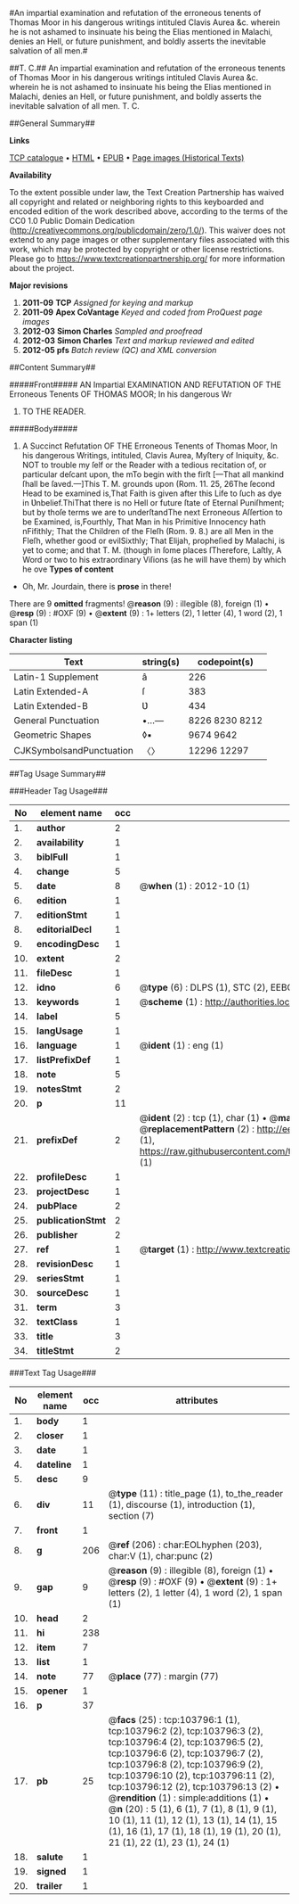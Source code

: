 #An impartial examination and refutation of the erroneous tenents of Thomas Moor in his dangerous writings intituled Clavis Aurea &c. wherein he is not ashamed to insinuate his being the Elias mentioned in Malachi, denies an Hell, or future punishment, and boldly asserts the inevitable salvation of all men.#

##T. C.##
An impartial examination and refutation of the erroneous tenents of Thomas Moor in his dangerous writings intituled Clavis Aurea &c. wherein he is not ashamed to insinuate his being the Elias mentioned in Malachi, denies an Hell, or future punishment, and boldly asserts the inevitable salvation of all men.
T. C.

##General Summary##

**Links**

[TCP catalogue](http://www.ota.ox.ac.uk/tcp/)  • 
[HTML](http://tei.it.ox.ac.uk/tcp/Texts-HTML/free/A31/A31280.html)  • 
[EPUB](http://tei.it.ox.ac.uk/tcp/Texts-EPUB/free/A31/A31280.epub) • 
[Page images (Historical Texts)](https://historicaltexts.jisc.ac.uk/eebo-15564738e)

**Availability**

To the extent possible under law, the Text Creation Partnership has waived all copyright and related or neighboring rights to this keyboarded and encoded edition of the work described above, according to the terms of the CC0 1.0 Public Domain Dedication (http://creativecommons.org/publicdomain/zero/1.0/). This waiver does not extend to any page images or other supplementary files associated with this work, which may be protected by copyright or other license restrictions. Please go to https://www.textcreationpartnership.org/ for more information about the project.

**Major revisions**

1. __2011-09__ __TCP__ *Assigned for keying and markup*
1. __2011-09__ __Apex CoVantage__ *Keyed and coded from ProQuest page images*
1. __2012-03__ __Simon Charles__ *Sampled and proofread*
1. __2012-03__ __Simon Charles__ *Text and markup reviewed and edited*
1. __2012-05__ __pfs__ *Batch review (QC) and XML conversion*

##Content Summary##

#####Front#####
AN Impartial EXAMINATION AND REFUTATION OF THE Erroneous Tenents OF THOMAS MOOR; In his dangerous Wr
1. TO THE READER.

#####Body#####

1. A Succinct Refutation OF THE Erroneous Tenents of Thomas Moor, In his dangerous Writings, intituled, Clavis Aurea, Myſtery of Iniquity, &c.
NOT to trouble my ſelf or the Reader with a tedious recitation of, or particular deſcant upon, the mTo begin with the firſt [—That all mankind ſhall be ſaved.—]This T. M. grounds upon (Rom. 11. 25, 26The ſecond Head to be examined is,That Faith is given after this Life to ſuch as dye in Ʋnbelief.ThiThat there is no Hell or future ſtate of Eternal Puniſhment; but by thoſe terms we are to underſtandThe next Erroneous Aſſertion to be Examined, is,Fourthly, That Man in his Primitive Innocency hath nFifithly; That the Children of the Fleſh (Rom. 9. 8.) are all Men in the Fleſh, whether good or evilSixthly; That Elijah, propheſied by Malachi, is yet to come; and that T. M. (though in ſome places ſTherefore, Laſtly, A Word or two to his extraordinary Viſions (as he will have them) by which he ove
**Types of content**

  * Oh, Mr. Jourdain, there is **prose** in there!

There are 9 **omitted** fragments! 
 @__reason__ (9) : illegible (8), foreign (1)  •  @__resp__ (9) : #OXF (9)  •  @__extent__ (9) : 1+ letters (2), 1 letter (4), 1 word (2), 1 span (1)

**Character listing**


|Text|string(s)|codepoint(s)|
|---|---|---|
|Latin-1 Supplement|â|226|
|Latin Extended-A|ſ|383|
|Latin Extended-B|Ʋ|434|
|General Punctuation|•…—|8226 8230 8212|
|Geometric Shapes|◊▪|9674 9642|
|CJKSymbolsandPunctuation|〈〉|12296 12297|

##Tag Usage Summary##

###Header Tag Usage###

|No|element name|occ|attributes|
|---|---|---|---|
|1.|__author__|2||
|2.|__availability__|1||
|3.|__biblFull__|1||
|4.|__change__|5||
|5.|__date__|8| @__when__ (1) : 2012-10 (1)|
|6.|__edition__|1||
|7.|__editionStmt__|1||
|8.|__editorialDecl__|1||
|9.|__encodingDesc__|1||
|10.|__extent__|2||
|11.|__fileDesc__|1||
|12.|__idno__|6| @__type__ (6) : DLPS (1), STC (2), EEBO-CITATION (1), OCLC (1), VID (1)|
|13.|__keywords__|1| @__scheme__ (1) : http://authorities.loc.gov/ (1)|
|14.|__label__|5||
|15.|__langUsage__|1||
|16.|__language__|1| @__ident__ (1) : eng (1)|
|17.|__listPrefixDef__|1||
|18.|__note__|5||
|19.|__notesStmt__|2||
|20.|__p__|11||
|21.|__prefixDef__|2| @__ident__ (2) : tcp (1), char (1)  •  @__matchPattern__ (2) : ([0-9\-]+):([0-9IVX]+) (1), (.+) (1)  •  @__replacementPattern__ (2) : http://eebo.chadwyck.com/downloadtiff?vid=$1&page=$2 (1), https://raw.githubusercontent.com/textcreationpartnership/Texts/master/tcpchars.xml#$1 (1)|
|22.|__profileDesc__|1||
|23.|__projectDesc__|1||
|24.|__pubPlace__|2||
|25.|__publicationStmt__|2||
|26.|__publisher__|2||
|27.|__ref__|1| @__target__ (1) : http://www.textcreationpartnership.org/docs/. (1)|
|28.|__revisionDesc__|1||
|29.|__seriesStmt__|1||
|30.|__sourceDesc__|1||
|31.|__term__|3||
|32.|__textClass__|1||
|33.|__title__|3||
|34.|__titleStmt__|2||


###Text Tag Usage###

|No|element name|occ|attributes|
|---|---|---|---|
|1.|__body__|1||
|2.|__closer__|1||
|3.|__date__|1||
|4.|__dateline__|1||
|5.|__desc__|9||
|6.|__div__|11| @__type__ (11) : title_page (1), to_the_reader (1), discourse (1), introduction (1), section (7)|
|7.|__front__|1||
|8.|__g__|206| @__ref__ (206) : char:EOLhyphen (203), char:V (1), char:punc (2)|
|9.|__gap__|9| @__reason__ (9) : illegible (8), foreign (1)  •  @__resp__ (9) : #OXF (9)  •  @__extent__ (9) : 1+ letters (2), 1 letter (4), 1 word (2), 1 span (1)|
|10.|__head__|2||
|11.|__hi__|238||
|12.|__item__|7||
|13.|__list__|1||
|14.|__note__|77| @__place__ (77) : margin (77)|
|15.|__opener__|1||
|16.|__p__|37||
|17.|__pb__|25| @__facs__ (25) : tcp:103796:1 (1), tcp:103796:2 (2), tcp:103796:3 (2), tcp:103796:4 (2), tcp:103796:5 (2), tcp:103796:6 (2), tcp:103796:7 (2), tcp:103796:8 (2), tcp:103796:9 (2), tcp:103796:10 (2), tcp:103796:11 (2), tcp:103796:12 (2), tcp:103796:13 (2)  •  @__rendition__ (1) : simple:additions (1)  •  @__n__ (20) : 5 (1), 6 (1), 7 (1), 8 (1), 9 (1), 10 (1), 11 (1), 12 (1), 13 (1), 14 (1), 15 (1), 16 (1), 17 (1), 18 (1), 19 (1), 20 (1), 21 (1), 22 (1), 23 (1), 24 (1)|
|18.|__salute__|1||
|19.|__signed__|1||
|20.|__trailer__|1||
